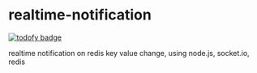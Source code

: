# realtime-notification
[![todofy badge](https://todofy.org/b/mebjas/realtime-notification)](https://todofy.org/r/mebjas/realtime-notification)

realtime notification on redis key value change, using node.js, socket.io, redis
